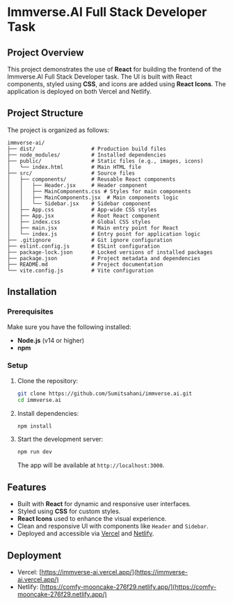 # Immverse.AI Full Stack Developer Task

## Project Overview

This project demonstrates the use of **React** for building the frontend of the Immverse.AI Full Stack Developer task. The UI is built with React components, styled using **CSS**, and icons are added using **React Icons**. The application is deployed on both Vercel and Netlify.

## Project Structure

The project is organized as follows:

```
immverse-ai/
├── dist/                  # Production build files
├── node_modules/          # Installed dependencies
├── public/                # Static files (e.g., images, icons)
│   └── index.html         # Main HTML file
├── src/                   # Source files
│   ├── components/        # Reusable React components
│   │   ├── Header.jsx     # Header component
│   │   ├── MainComponents.css # Styles for main components
│   │   ├── MainComponents.jsx  # Main components logic
│   │   └── Sidebar.jsx    # Sidebar component
│   ├── App.css            # App-wide CSS styles
│   ├── App.jsx            # Root React component
│   ├── index.css          # Global CSS styles
│   ├── main.jsx           # Main entry point for React
│   └── index.js           # Entry point for application logic
├── .gitignore             # Git ignore configuration
├── eslint.config.js       # ESLint configuration
├── package-lock.json      # Locked versions of installed packages
├── package.json           # Project metadata and dependencies
├── README.md              # Project documentation
└── vite.config.js         # Vite configuration
```

## Installation

### Prerequisites

Make sure you have the following installed:

- **Node.js** (v14 or higher)
- **npm**

### Setup

1. Clone the repository:

   ```bash
   git clone https://github.com/Sumitsahani/immverse.ai.git
   cd immverse.ai
   ```

2. Install dependencies:

   ```bash
   npm install
   ```

3. Start the development server:

   ```bash
   npm run dev
   ```

   The app will be available at `http://localhost:3000`.

## Features

- Built with **React** for dynamic and responsive user interfaces.
- Styled using **CSS** for custom styles.
- **React Icons** used to enhance the visual experience.
- Clean and responsive UI with components like `Header` and `Sidebar`.
- Deployed and accessible via [Vercel](https://immverse-ai.vercel.app/) and [Netlify](https://comfy-mooncake-276f29.netlify.app/).

## Deployment

- Vercel: [https://immverse-ai.vercel.app/](https://immverse-ai.vercel.app/)
- Netlify: [https://comfy-mooncake-276f29.netlify.app/](https://comfy-mooncake-276f29.netlify.app/)

